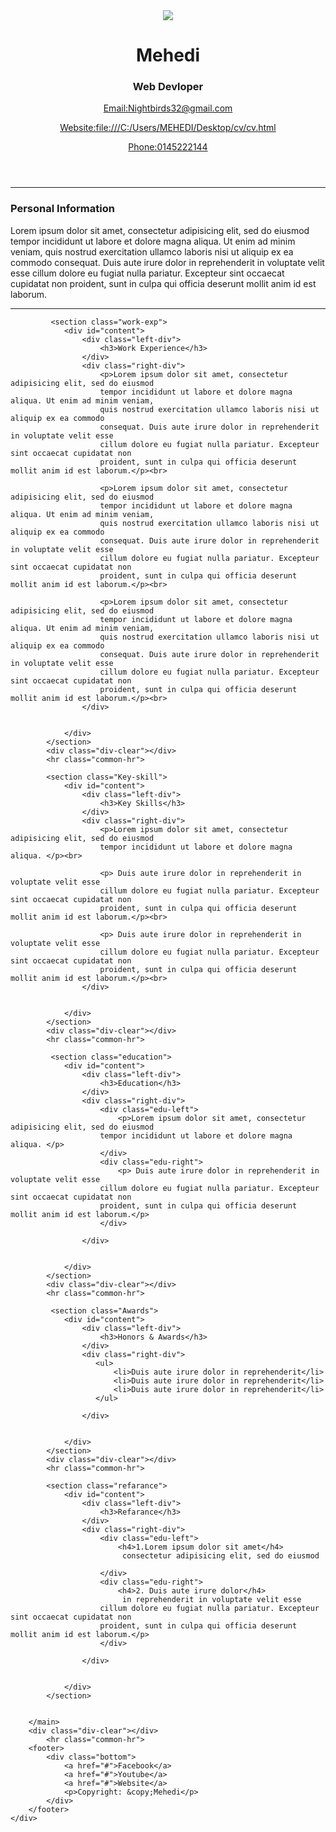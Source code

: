 <!DOCTYPE html>
<html lang="en">
<head>
    <meta charset="UTF-8">
    <meta http-equiv="X-UA-Compatible" content="IE=edge">
    <meta name="viewport" content="width=device-width, initial-scale=1.0">
    <title>CV</title>
    <link rel="stylesheet" href="style.css" type="text/css"/>
    <link href="https://fonts.googleapis.com/css2?family=Open+Sans:ital,wght@0,300;0,400;0,500;0,600;0,800;1,300;1,400;1,600;1,800&family=Roboto:ital,wght@0,100;0,300;0,400;0,500;1,100;1,300;1,400;1,900&family=Smooch+Sans:wght@100;200;300;400;500;600;700;800;900&display=swap" rel="stylesheet">

</head>
<body>
    <div class="container">
        <header>
            <img class="profile-image" src="image.jpg"/>
            <div class="header-bio">
                <h1>Mehedi</h1>
                <h3>Web Devloper</h3>
            </div>
            <div class="contact">
                <p><a href="#">Email:Nightbirds32@gmail.com</a></p>
                <p><a href="#">Website:file:///C:/Users/MEHEDI/Desktop/cv/cv.html</a></p>
                <p><a href="#">Phone:0145222144</a></p>
            </div>
        </header>
        <div class="div-clear"></div>
        <hr>
        <main>
            <section class="personal-profile">
                <div id="content">
                    <div class="left-div">
                        <h3>Personal Information</h3>
                    </div>
                    <div class="right-div">
                        <p>Lorem ipsum dolor sit amet, consectetur adipisicing elit, sed do eiusmod
                        tempor incididunt ut labore et dolore magna aliqua. Ut enim ad minim veniam,
                        quis nostrud exercitation ullamco laboris nisi ut aliquip ex ea commodo
                        consequat. Duis aute irure dolor in reprehenderit in voluptate velit esse
                        cillum dolore eu fugiat nulla pariatur. Excepteur sint occaecat cupidatat non
                        proident, sunt in culpa qui officia deserunt mollit anim id est laborum.</p>
                    </div>
                </div>
            </section>
            <div class="div-clear"></div>
            <hr class="common-hr">

             <section class="work-exp">
                <div id="content">
                    <div class="left-div">
                        <h3>Work Experience</h3>
                    </div>
                    <div class="right-div">
                        <p>Lorem ipsum dolor sit amet, consectetur adipisicing elit, sed do eiusmod
                        tempor incididunt ut labore et dolore magna aliqua. Ut enim ad minim veniam,
                        quis nostrud exercitation ullamco laboris nisi ut aliquip ex ea commodo
                        consequat. Duis aute irure dolor in reprehenderit in voluptate velit esse
                        cillum dolore eu fugiat nulla pariatur. Excepteur sint occaecat cupidatat non
                        proident, sunt in culpa qui officia deserunt mollit anim id est laborum.</p><br>

                        <p>Lorem ipsum dolor sit amet, consectetur adipisicing elit, sed do eiusmod
                        tempor incididunt ut labore et dolore magna aliqua. Ut enim ad minim veniam,
                        quis nostrud exercitation ullamco laboris nisi ut aliquip ex ea commodo
                        consequat. Duis aute irure dolor in reprehenderit in voluptate velit esse
                        cillum dolore eu fugiat nulla pariatur. Excepteur sint occaecat cupidatat non
                        proident, sunt in culpa qui officia deserunt mollit anim id est laborum.</p><br>

                        <p>Lorem ipsum dolor sit amet, consectetur adipisicing elit, sed do eiusmod
                        tempor incididunt ut labore et dolore magna aliqua. Ut enim ad minim veniam,
                        quis nostrud exercitation ullamco laboris nisi ut aliquip ex ea commodo
                        consequat. Duis aute irure dolor in reprehenderit in voluptate velit esse
                        cillum dolore eu fugiat nulla pariatur. Excepteur sint occaecat cupidatat non
                        proident, sunt in culpa qui officia deserunt mollit anim id est laborum.</p><br>
                    </div>


                </div>
            </section>
            <div class="div-clear"></div>
            <hr class="common-hr">

            <section class="Key-skill">
                <div id="content">
                    <div class="left-div">
                        <h3>Key Skills</h3>
                    </div>
                    <div class="right-div">
                        <p>Lorem ipsum dolor sit amet, consectetur adipisicing elit, sed do eiusmod
                        tempor incididunt ut labore et dolore magna aliqua. </p><br>

                        <p> Duis aute irure dolor in reprehenderit in voluptate velit esse
                        cillum dolore eu fugiat nulla pariatur. Excepteur sint occaecat cupidatat non
                        proident, sunt in culpa qui officia deserunt mollit anim id est laborum.</p><br>

                        <p> Duis aute irure dolor in reprehenderit in voluptate velit esse
                        cillum dolore eu fugiat nulla pariatur. Excepteur sint occaecat cupidatat non
                        proident, sunt in culpa qui officia deserunt mollit anim id est laborum.</p><br>
                    </div>


                </div>
            </section>
            <div class="div-clear"></div>
            <hr class="common-hr">

             <section class="education">
                <div id="content">
                    <div class="left-div">
                        <h3>Education</h3>
                    </div>
                    <div class="right-div">
                        <div class="edu-left">
                            <p>Lorem ipsum dolor sit amet, consectetur adipisicing elit, sed do eiusmod
                        tempor incididunt ut labore et dolore magna aliqua. </p>
                        </div>
                        <div class="edu-right">
                            <p> Duis aute irure dolor in reprehenderit in voluptate velit esse
                        cillum dolore eu fugiat nulla pariatur. Excepteur sint occaecat cupidatat non
                        proident, sunt in culpa qui officia deserunt mollit anim id est laborum.</p>
                        </div>
                        
                    </div>


                </div>
            </section>
            <div class="div-clear"></div>
            <hr class="common-hr">

             <section class="Awards">
                <div id="content">
                    <div class="left-div">
                        <h3>Honors & Awards</h3>
                    </div>
                    <div class="right-div">
                       <ul>
                           <li>Duis aute irure dolor in reprehenderit</li>
                           <li>Duis aute irure dolor in reprehenderit</li>
                           <li>Duis aute irure dolor in reprehenderit</li>
                       </ul>
                        
                    </div>


                </div>
            </section>
            <div class="div-clear"></div>
            <hr class="common-hr">

            <section class="refarance">
                <div id="content">
                    <div class="left-div">
                        <h3>Refarance</h3>
                    </div>
                    <div class="right-div">
                        <div class="edu-left">
                            <h4>1.Lorem ipsum dolor sit amet</h4>
                             consectetur adipisicing elit, sed do eiusmod
                        
                        </div>
                        <div class="edu-right">
                            <h4>2. Duis aute irure dolor</h4>
                             in reprehenderit in voluptate velit esse
                        cillum dolore eu fugiat nulla pariatur. Excepteur sint occaecat cupidatat non
                        proident, sunt in culpa qui officia deserunt mollit anim id est laborum.</p>
                        </div>
                        
                    </div>


                </div>
            </section>
            

        </main>
        <div class="div-clear"></div>
            <hr class="common-hr">
        <footer>
            <div class="bottom">
                <a href="#">Facebook</a>
                <a href="#">Youtube</a>
                <a href="#">Website</a>
                <p>Copyright: &copy;Mehedi</p>
            </div>
        </footer>
    </div>
</body>
</html>
